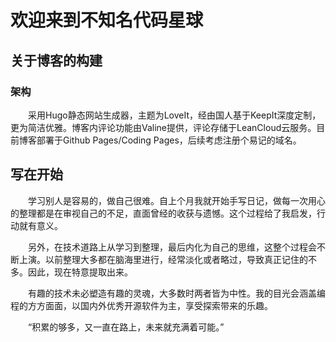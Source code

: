 # 欢迎来到不知名代码星球


## 关于博客的构建
### 架构
　　采用Hugo静态网站生成器，主题为LoveIt，经由国人基于KeepIt深度定制，更为简洁优雅。博客内评论功能由Valine提供，评论存储于LeanCloud云服务。目前博客部署于Github Pages/Coding Pages，后续考虑注册个易记的域名。

## 写在开始
　　学习别人是容易的，做自己很难。自上个月我就开始手写日记，做每一次用心的整理都是在审视自己的不足，直面曾经的收获与遗憾。这个过程给了我启发，行动就有意义。

　　另外，在技术道路上从学习到整理，最后内化为自己的思维，这整个过程会不断上演。以前整理大多都在脑海里进行，经常淡化或者略过，导致真正记住的不多。因此，现在特意提取出来。

　　有趣的技术未必塑造有趣的灵魂，大多数时两者皆为中性。我的目光会涵盖编程的方方面面，以国内外优秀开源软件为主，享受探索带来的乐趣。

　　“积累的够多，又一直在路上，未来就充满着可能。”

